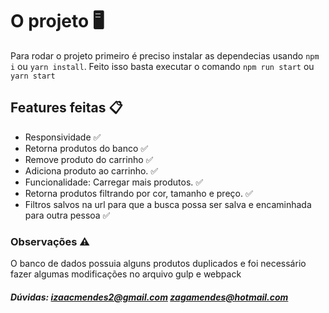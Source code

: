 # O projeto 🖥️

Para rodar o projeto primeiro é preciso instalar as dependecias usando `npm i` ou `yarn install`. Feito isso basta executar o comando `npm run start` ou `yarn start`

## Features feitas 📋

- Responsividade ✅
- Retorna produtos do banco ✅
- Remove produto do carrinho ✅
- Adiciona produto ao carrinho. ✅
- Funcionalidade: Carregar mais produtos. ✅
- Retorna produtos filtrando por cor, tamanho e preço. ✅
- Filtros salvos na url para que a busca possa ser salva e encaminhada para outra pessoa ✅

### Observações ⚠️

O banco de dados possuia alguns produtos duplicados e foi necessário fazer algumas modificações no arquivo gulp e webpack

##### Dúvidas: [izaacmendes2@gmail.com](mailto:izaacmendes2@gmail.com?subject=processo%20seletivo%20DEV%20-%20Cadastra) [zagamendes@hotmail.com](mailto:zagamendes@hotmail.com?subject=processo%20seletivo%20DEV%20-%20Cadastra)
